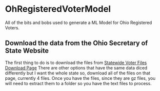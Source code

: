 # OhRegisteredVoterModel
All of the bits and bobs used to generate a ML Model for Ohio Registered Voters.

## Download the data from the Ohio Secretary of State Website
The first thing to do is to download the files from [Statewide Voter Files Download Page](https://www6.ohiosos.gov/ords/f?p=VOTERFTP:STWD:::#stwdVtrFiles) There are other options that have the same data diced differently but I want the whole state
so, download all of the files on that page, currently 4 files. Once you have the files, since they are gz files, you will need to extract them to a folder so you have the text files to process.
